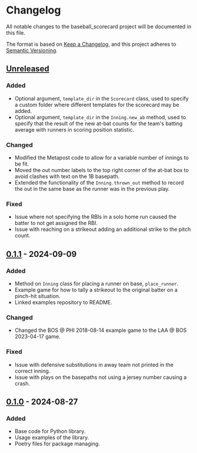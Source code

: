 # Changelog

All notable changes to the baseball_scorecard project will be documented in this file.

The format is based on [Keep a Changelog](https://keepachangelog.com/en/1.1.0/),
and this project adheres to [Semantic Versioning](https://semver.org/spec/v2.0.0.html).

## [Unreleased]

### Added

- Optional argument, `template_dir` in the `Scorecard` class, used to specify a custom folder where different templates for the scorecard may be added.
- Optional argument, `template_dir` in the `Inning.new_ab` method, used to specify that the result of the new at-bat counts for the team's batting average with runners in scoring position statistic.

### Changed

- Modified the Metapost code to allow for a variable number of innings to be fit.
- Moved the out number labels to the top right corner of the at-bat box to avoid clashes with text on the 1B basepath.
- Extended the functionality of the `Inning.thrown_out` method to record the out in the same base as the runner was in the previous play.

### Fixed
- Issue where not specifying the RBIs in a solo home run caused the batter to not get assigned the RBI.
- Issue with reaching on a strikeout adding an additional strike to the pitch count.

## [0.1.1] - 2024-09-09

### Added

- Method on `Inning` class for placing a runner on base, `place_runner`.
- Example game for how to tally a strikeout to the original batter on a pinch-hit situation.
- Linked examples repository to README.

### Changed

- Changed the BOS @ PHI 2018-08-14 example game to the LAA @ BOS 2023-04-17 game.

### Fixed

- Issue with defensive substitutions in away team not printed in the correct inning.
- Issue with plays on the basepaths not using a jersey number causing a crash.

## [0.1.0] - 2024-08-27

### Added

- Base code for Python library.
- Usage examples of the library.
- Poetry files for package managing.

[unreleased]: https://github.com/Vicyorus/BaseballScorecardGenerator/compare/v0.1.1...HEAD
[0.1.1]: https://github.com/Vicyorus/BaseballScorecardGenerator/compare/v0.1.0...v0.1.1
[0.1.0]: https://github.com/Vicyorus/BaseballScorecardGenerator/releases/tag/v0.1.0
